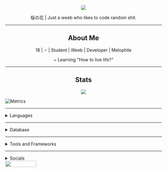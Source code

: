 <p align="center">
    <img src="https://66.media.tumblr.com/2c502768b65142a25031a74cba7cf00a/tumblr_pc3gmxUtGJ1xrsyx1o1_1280.png"/>
</p>
<p align="center">
    桜の花 | Just a weeb who likes to code random shit.
</p>

***

<h2 align="center">About Me</h2>
<div align="center">
    <p>18 | ♂️ | Student | Weeb | Developer | Melophile</p>
    <p>~ Learning "How to live life?"</p>
</div>

***

<h2 align="center">Stats</h2>
<div align="center">
    <img src="https://github-readme-streak-stats.herokuapp.com?user=asheeeshh&theme=radical&hide_border=true&date_format=M%20j%5B%2C%20Y%5D">
</div>

![Metrics](https://metrics.lecoq.io/asheeeshh?template=classic&base.header=0&base.activity=0&base.community=0&base.repositories=0&isocalendar=1&languages=1&lines=1&achievements=1&notable=1&stars=1&repositories=1&repositories=100&repositories.batch=100&repositories.forks=false&repositories.affiliations=owner&isocalendar.duration=full-year&languages.limit=8&languages.sections=most-used&languages.colors=github&languages.threshold=0%25&languages.indepth=false&languages.analysis.timeout=15&languages.categories=markup%2C%20programming&languages.recent.categories=markup%2C%20programming&languages.recent.load=300&languages.recent.days=14&stars.limit=4&achievements.threshold=C&achievements.secrets=true&achievements.display=compact&achievements.limit=0&achievements.ignored=explorer&notable.from=organization&notable.repositories=false&repositories.featured=asheeeshh%2Fweeby.py%2C%20asheeeshh%2Fkanna-chan&config.timezone=Asia%2FCalcutta&config.display=large)

***

<details>
<summary>Languages</summary>
<div align="center">
    <img src="https://img.shields.io/badge/Python-3776AB?style=for-the-badge&logo=python&logoColor=white">
    <img src="https://img.shields.io/badge/HTML5-E34F26?style=for-the-badge&logo=html5&logoColor=white">
    <img src="https://img.shields.io/badge/CSS3-1572B6?style=for-the-badge&logo=css3&logoColor=white">
    <img src="https://img.shields.io/badge/JavaScript-323330?style=for-the-badge&logo=javascript&logoColor=F7DF1E">
</div>
</details>

***

<details>
<summary>Database</summary>
<div align="center">
    <img src="https://img.shields.io/badge/firebase-ffca28?style=for-the-badge&logo=firebase&logoColor=black">
    <img src="https://img.shields.io/badge/MySQL-00000F?style=for-the-badge&logo=mysql&logoColor=white">
</div>
</details>

***

<details>
<summary>Tools and Frameworks</summary>
<div align="center">
    <img src="https://img.shields.io/badge/Node.js-339933?style=for-the-badge&logo=nodedotjs&logoColor=white">
    <img src="https://img.shields.io/badge/npm-CB3837?style=for-the-badge&logo=npm&logoColor=white">
    <img src="https://img.shields.io/badge/Jupyter-F37626.svg?&style=for-the-badge&logo=Jupyter&logoColor=white">
    <img src="https://img.shields.io/badge/netlify-%23000000.svg?style=for-the-badge&logo=netlify&logoColor=#00C7B7">
    <img src="https://img.shields.io/badge/Markdown-000000?style=for-the-badge&logo=markdown&logoColor=white">
    <img src="https://img.shields.io/badge/Git-F05032?style=for-the-badge&logo=git&logoColor=white">
    <img src="https://img.shields.io/badge/GitBook-7B36ED?style=for-the-badge&logo=gitbook&logoColor=white">
    <img src="https://img.shields.io/badge/Heroku-430098?style=for-the-badge&logo=heroku&logoColor=white">
    <img src="https://img.shields.io/badge/replit-667881?style=for-the-badge&logo=replit&logoColor=white">
    <img src="https://img.shields.io/badge/Brave-FF1B2D?style=for-the-badge&logo=Brave&logoColor=white">
    <img src="https://img.shields.io/badge/Visual_Studio_Code-0078D4?style=for-the-badge&logo=visual%20studio%20code&logoColor=white">
    <img src="https://img.shields.io/badge/PyCharm-000000.svg?&style=for-the-badge&logo=PyCharm&logoColor=white">
    <img src="https://img.shields.io/badge/Spyder-838485?style=for-the-badge&logo=spyder%20ide&logoColor=maroon">
    <img src="https://img.shields.io/badge/Notion-000000?style=for-the-badge&logo=notion&logoColor=white">
    <img src="https://img.shields.io/badge/Figma-F24E1E?style=for-the-badge&logo=figma&logoColor=white">
    <img src="https://img.shields.io/badge/Canva-%2300C4CC.svg?&style=for-the-badge&logo=Canva&logoColor=white">
</div>
</details>

***

<details>
<summary>Socials</summary>
<div align="center">
    <a href="https://github.com/asheeeshh"><img src="https://img.shields.io/badge/GitHub-100000?style=for-the-badge&logo=github&logoColor=white"></a>
    <a href="https://discordapp.com/users/784363251940458516"><img src="https://img.shields.io/badge/Discord-7289DA?style=for-the-badge&logo=discord&logoColor=white"></a>
</div>
</details>

<div align="left">
    <img width=100 height=20 src="https://komarev.com/ghpvc/?username=asheeeshh&style=flat-squarecolor=ffa6bf">
</div>
